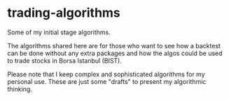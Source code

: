 # trading-algorithms
Some of my initial stage algorithms.

The algorithms shared here are for those who want to see how a backtest can be done without any extra packages and how the algos could be used to trade stocks in Borsa Istanbul (BIST). 

Please note that I keep complex and sophisticated algorithms for my personal use. These are just some "drafts" to present my algorithmic thinking.
